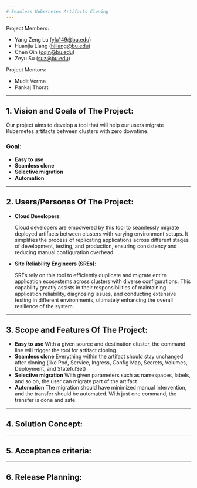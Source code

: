 ```yaml
---
# Seamless Kubernetes Artifacts Cloning
---
```

Project Members:
- Yang Zeng Lu (ylu149@bu.edu)
- Huanjia Liang (hjliang@bu.edu)
- Chen Qin (cqin@bu.edu)
- Zeyu Su (suz@bu.edu)


Project Mentors:
- Mudit Verma
- Pankaj Thorat
---
## 1. Vision and Goals of The Project: 
Our project aims to develop a tool that will help our users migrate Kubernetes artifacts between clusters with zero downtime.

### Goal:
 - **Easy to use**
 - **Seamless clone**
 - **Selective migration** 
 - **Automation**
---
## 2. Users/Personas Of The Project:
 - **Cloud Developers**:
 
   Cloud developers are empowered by this tool to seamlessly migrate deployed artifacts between clusters with varying environment setups. It simplifies the process of replicating applications across different stages of development, testing, and production, ensuring consistency and reducing manual configuration overhead.
 - **Site Reliability Engineers (SREs)**:

   SREs rely on this tool to efficiently duplicate and migrate entire application ecosystems across clusters with diverse configurations. This capability greatly assists in their responsibilities of maintaining application reliability, diagnosing issues, and conducting extensive testing in different environments, ultimately enhancing the overall resilience of the system.

---
## 3. Scope and Features Of The Project:
 - **Easy to use** With a given source and destination cluster, the command line will trigger the tool for artifact cloning.
 - **Seamless clone** Everything within the artifact should stay unchanged after cloning (like Pod, Service, Ingress, Config Map, Secrets, Volumes, Deployment, and StatefulSet)
 - **Selective migration** With given parameters such as namespaces, labels, and so on, the user can migrate part of the artifact
 - **Automation** The migration should have minimized manual intervention, and the transfer should be automated. With just one command, the transfer is done and safe.

---
## 4. Solution Concept:

---
## 5. Acceptance criteria:

---
## 6. Release Planning:
